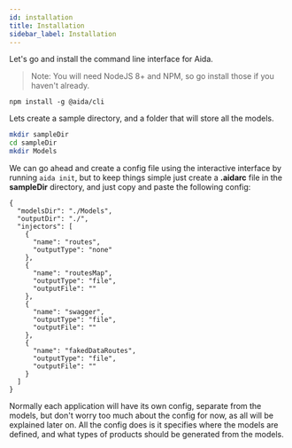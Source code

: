 ```yaml
---
id: installation
title: Installation
sidebar_label: Installation
---
```



Let's go and install the command line interface for Aida.

> Note: You will need NodeJS 8+ and NPM, so go install those if you haven't already.

```
npm install -g @aida/cli
```

Lets create a sample directory, and a folder that will store all the models.

```bash
mkdir sampleDir
cd sampleDir
mkdir Models
```

We can go ahead and create a config file using the interactive interface by running `aida init`, but to keep things simple just create a **.aidarc** file in the **sampleDir** directory, and just copy and paste the following config:

```
{
  "modelsDir": "./Models",
  "outputDir": "./",
  "injectors": [
    {
      "name": "routes",
      "outputType": "none"
    },
    {
      "name": "routesMap",
      "outputType": "file",
      "outputFile": ""
    },
    {
      "name": "swagger",
      "outputType": "file",
      "outputFile": ""
    },
    {
      "name": "fakedDataRoutes",
      "outputType": "file",
      "outputFile": ""
    }
  ]
}
```

Normally each application will have its own config, separate from the models, but don't worry too much about the config for now, as all will be explained later on. All the config does is it specifies where the models are defined, and what types of products should be generated from the models.

